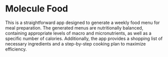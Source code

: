 # Molecule Food
This is a straightforward app designed to generate a weekly food menu for meal preparation. The generated menus are nutritionally balanced, containing appropriate levels of macro and micronutrients, as well as a specific number of calories. Additionally, the app provides a shopping list of necessary ingredients and a step-by-step cooking plan to maximize efficiency.
